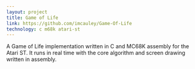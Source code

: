 ```yaml
---
layout: project
title: Game of Life
link: https://github.com/imcauley/Game-Of-Life
technology: c m68k atari-st
---
```


A Game of Life implementation written in C and MC68K assembly for the Atari ST. It runs in real time with the core algorithm and screen drawing written in assembly.
